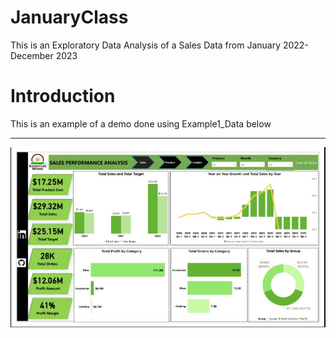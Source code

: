 # JanuaryClass
This is an Exploratory Data Analysis of a Sales Data from January 2022-December 2023

# Introduction
This is an example of a demo done using Example1_Data below

---

![](Example1_Data.JPG)
